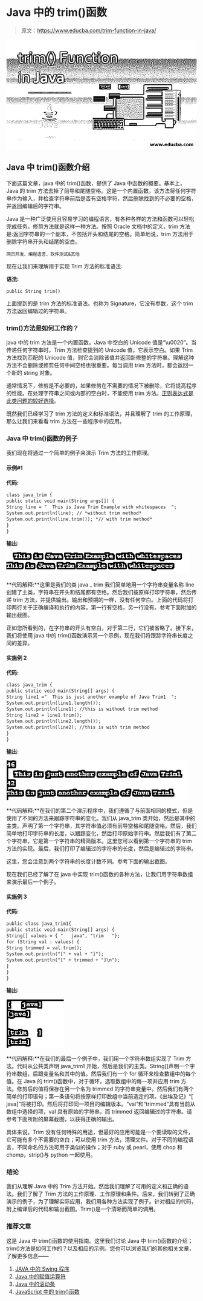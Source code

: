 # Java 中的 trim()函数

> 原文：<https://www.educba.com/trim-function-in-java/>

![trim() Function in Java](img/b0a35ffa42e74d9c6021a96aac39b222.png)



## Java 中 trim()函数介绍

下面这篇文章，java 中的 trim()函数，提供了 Java 中函数的概要。基本上，Java 的 trim 方法去掉了前导和尾随空格。这是一个内置函数。该方法将任何字符串作为输入，并检查字符串前后是否有空格字符，然后删除找到的不必要的空格，并返回编辑后的字符串。

Java 是一种广泛使用且容易学习的编程语言，有各种各样的方法和函数可以轻松完成任务。修剪方法就是这样一种方法。按照 Oracle 文档中的定义，trim 方法是:返回字符串的一个副本，不包括开头和结尾的空格。简单地说，trim 方法用于删除字符串开头和结尾的空白。

<small>网页开发、编程语言、软件测试&其他</small>

现在让我们来理解用于实现 Trim 方法的标准语法:

**语法:**

```
public String trim()
```

上面提到的是 trim 方法的标准语法。也称为 Signature，它没有参数，这个 trim 方法返回编辑过的字符串。

### trim()方法是如何工作的？

java 中的 trim 方法是一个内置函数。Java 中空白的 Unicode 值是“\u0020”。当传递任何字符串时，Trim 方法检查提到的 Unicode 值，它表示空白。如果 Trim 方法找到匹配的 Unicode 值，则它会消除该值并返回新修整的字符串。理解这种方法不会删除或修剪任何中间空格也很重要。每当调用 trim 方法时，都会返回一个新的 string 对象。

通常情况下，修剪是不必要的，如果修剪在不需要的情况下被删除，它将提高程序的性能。在处理字符串之间或内部的空白时，不能使用 trim 方法。[正则表达式是此类问题的较好选择](https://www.educba.com/regular-expression-in-python/)。

既然我们已经学习了 trim 方法的定义和标准语法，并且理解了 trim 的工作原理，那么让我们来看看 trim 方法在一些程序中的应用。

### Java 中 trim()函数的例子

我们现在将通过一个简单的例子来演示 Trim 方法的工作原理。

#### 示例#1

**代码:**

```
class java_trim {
public static void main(String args[]) {
String line = "  This is Java Trim Example with whitespaces  ";
System.out.println(line); // *without trim method*
System.out.println(line.trim()); *// with trim method*
}
}
```

**输出:**

![trim() function](img/006ee4274b2ba426c1c74948b3211bec.png)



**代码解释:**这里是我们的类 java _ trim 我们简单地用一个字符串变量名称 line 创建了主类，字符串在开头和结尾都有空格。然后我们按原样打印字符串，然后传递 trim 方法，并提供输出。输出和预期的一样，没有任何空白。上面的代码将打印两行关于正确编译和执行的内容，第一行有空格，另一行没有。参考下面附加的输出截图。

正如您所看到的，在字符串的开头有空白，对于第二行，它们被省略了。接下来，我们将使用 java 中的 trim()函数演示另一个示例，现在我们将跟踪字符串长度之间的差异。

#### 实施例 2

**代码:**

```
class java_trim {
public static void main(String[] args) {
String line1 ="  This is just another example of Java Trim1  ";
System.out.println(line1.length());
System.out.println(line1); //this is without trim method
String line2 = line1.trim();
System.out.println(line2.length());
System.out.println(line2); //this is with trim method
}
}
```

**输出:**

![trim() function](img/8436c3789128163ff3ca93a04c9b93d5.png)



**代码解释:**在我们的第二个演示程序中，我们遵循了与前面相同的模式，但是使用了不同的方法来跟踪字符串的变化。我们从 java_trim 类开始，然后是其中的主类。声明了第一个字符串，其字符串值必须有前导空格和尾随空格。然后，我们简单地打印字符串的长度，以跟踪变化，然后打印原始字符串。然后我们有了第二个字符串，它是第一个字符串的精简版本。这里您可以看到第一个字符串的 trim 方法的实现。最后，我们打印了编辑过的字符串的长度，然后是编辑过的字符串。

这里，您会注意到两个字符串的长度计数不同。参考下面的输出截图。

现在我们已经了解了在 java 中实现 trim()函数的各种方法，让我们用字符串数组来演示最后一个例子。

#### 实施例 3

**代码:**

```
public class java_trim1{
public static void main(String[] args) {
String[] values = { "   java", "trim   "};
for (String val : values) {
String trimmed = val.trim();
System.out.println("[" + val + "]");
System.out.println("[" + trimmed + "]\n");
}
}
}
```

**输出:**

![Example 3](img/e1a43cfb67784775bf32cf6def97b003.png)



**代码解释:**在我们的最后一个例子中，我们用一个字符串数组实现了 Trim 方法。代码从公共类声明 java_trim1 开始，然后是我们的主类。String[]声明一个字符串数组，后跟变量名和其中的值。然后我们有一个 for 循环来检查数组中的每个值。在 Java 的 trim()函数中，对于循环，选取数组中的每一项并应用 trim 方法。修剪后的值将保存在另一个名为 trimmed 的字符串变量中。然后我们有两个简单的打印语句；第一条语句将按原样打印数组中当前选定的项。《出埃及记》“[ java]”将被打印。然后将打印同一项目的编辑版本。“val”和“trimmed”具有当前从数组中选择的项，val 具有原始的字符串，而 trimmed 返回编辑过的字符串。请参考下面所附的屏幕截图，以获得正确的输出。

具体来说，Trim 没有任何特殊的用途，但最好的应用可能是一个要读取的文件，它可能有多个不需要的空白；可以使用 trim 方法，清理文件。对于不同的编程语言，不同命名的方法可用于类似的操作；对于 ruby 或 pearl，使用 chop 和 chomp，strip()与 python 一起使用。

### 结论

我们从理解 Java 中的 Trim 方法开始。然后我们理解了可用的定义和正确的语法。我们了解了 Trim 方法的工作原理、工作原理和条件。后来，我们转到了正确演示的例子，为了理解实际应用，我们用各种方法实现了例子。针对相应的代码，附上编译后的代码和输出截图。Trim()是一个清晰而简单的调用。

### 推荐文章

这是 Java 中 trim()函数的使用指南。这里我们讨论 Java 中 trim()函数的介绍；trim()方法是如何工作的？以及相应的示例。您也可以浏览我们的其他相关文章，了解更多信息——

1.  [JAVA 中的 Swing 程序](https://www.educba.com/swing-program-in-java/)
2.  [Java 中的赋值运算符](https://www.educba.com/assignment-operators-in-java/)
3.  [Java 中的滚动条](https://www.educba.com/scrollbar-in-java/)
4.  [JavaScript 中的 trim()函数](https://www.educba.com/trim-function-in-javascript/)





